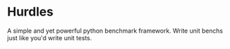 Hurdles
=======

A simple and yet powerful python benchmark framework. Write unit benchs just like you'd write unit tests.